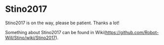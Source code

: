 # Stino2017

Stino2017 is on the way, please be patient. Thanks a lot!

Something about Stino2017 can be found in Wiki(https://github.com/Robot-Will/Stino/wiki/Stino2017).
